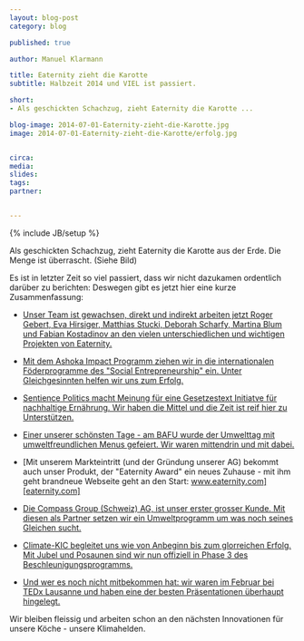 ```yaml
---
layout: blog-post
category: blog

published: true

author: Manuel Klarmann

title: Eaternity zieht die Karotte
subtitle: Halbzeit 2014 und VIEL ist passiert.

short: 
- Als geschickten Schachzug, zieht Eaternity die Karotte ...

blog-image: 2014-07-01-Eaternity-zieht-die-Karotte.jpg
image: 2014-07-01-Eaternity-zieht-die-Karotte/erfolg.jpg


circa: 
media: 
slides:
tags:
partner:


---
```



{% include JB/setup %}


Als geschickten Schachzug, zieht Eaternity die Karotte aus der Erde. Die Menge ist überrascht. (Siehe Bild)

Es ist in letzter Zeit so viel passiert, dass wir nicht dazukamen ordentlich darüber zu berichten: Deswegen gibt es jetzt hier eine kurze Zusammenfassung:

* [Unser Team ist gewachsen, direkt und indirekt arbeiten jetzt Roger Gebert, Eva Hirsiger, Matthias Stucki, Deborah Scharfy, Martina Blum und Fabian Kostadinov an den vielen unterschiedlichen und wichtigen Projekten von Eaternity.][team]

* [Mit dem Ashoka Impact Programm ziehen wir in die internationalen Föderprogramme des "Social Entrepreneurship" ein. Unter Gleichgesinnten helfen wir uns zum Erfolg.][ashoka]

* [Sentience Politics macht Meinung für eine Gesetzestext Initiatve für nachhaltige Ernährung. Wir haben die Mittel und die Zeit ist reif hier zu Unterstützen.][sentience]

* [Einer unserer schönsten Tage - am BAFU wurde der Umwelttag mit umweltfreundlichen Menus gefeiert. Wir waren mittendrin und mit dabei.][BAFU]

* [Mit unserem Markteintritt (und der Gründung unserer AG) bekommt auch unser Produkt, der "Eaternity Award" ein neues Zuhause - mit ihm geht brandneue Webseite geht an den Start: www.eaternity.com][eaternity.com]

* [Die Compass Group (Schweiz) AG, ist unser erster grosser Kunde. Mit diesen als Partner setzen wir ein Umweltprogramm um was noch seines Gleichen sucht.][compass]

* [Climate-KIC begleitet uns wie von Anbeginn bis zum glorreichen Erfolg. Mit Jubel und Posaunen sind wir nun offiziell in Phase 3 des Beschleunigungsprogramms.][kic]

* [Und wer es noch nicht mitbekommen hat: wir waren im Februar bei TEDx Lausanne und haben eine der besten Präsentationen überhaupt hingelegt.][tedx]


Wir bleiben fleissig und arbeiten schon an den nächsten Innovationen für unsere Köche - unsere Klimahelden.

[team]:http://eaternity.ch/infos/#team
[ashoka]:http://eaternity.ch/blog/Ashoka-Impact-Program/
[sentience]:http://eaternity.ch/blog/Sentience-Politics/
[BAFU]:http://eaternity.ch/blog/BAFU-Umwelttag/
[eaternity.com]:http://eaternity.ch/blog/Eaternity-Award/
[compass]:http://eaternity.ch/blog/Compass-Start/
[kic]:http://eaternity.ch/blog/Climate-KIC-Stage3/
[tedx]:http://eaternity.ch/blog/TEDx-Lausanne/

